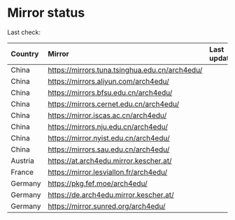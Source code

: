 <script src="./time.js"></script>
# Mirror status
Last check: <script type="text/javascript">localize(1736188224.7622006);</script>

|Country|Mirror|Last update|
|:------|:-----|:----------|
|China|https://mirrors.tuna.tsinghua.edu.cn/arch4edu/|<script type="text/javascript">localize(1736145901);</script>|
|China|https://mirrors.aliyun.com/arch4edu/|<script type="text/javascript">localize(1736145901);</script>|
|China|https://mirrors.bfsu.edu.cn/arch4edu/|<script type="text/javascript">localize(1736145901);</script>|
|China|https://mirrors.cernet.edu.cn/arch4edu/|<script type="text/javascript">localize(1736145901);</script>|
|China|https://mirror.iscas.ac.cn/arch4edu/|<script type="text/javascript">localize(1736102157);</script>|
|China|https://mirrors.nju.edu.cn/arch4edu/|<script type="text/javascript">localize(1736063209);</script>|
|China|https://mirror.nyist.edu.cn/arch4edu/|<script type="text/javascript">localize(1736145901);</script>|
|China|https://mirrors.sau.edu.cn/arch4edu/|<script type="text/javascript">localize(1731653531);</script>|
|Austria|https://at.arch4edu.mirror.kescher.at/|<script type="text/javascript">localize(1736145901);</script>|
|France|https://mirror.lesviallon.fr/arch4edu/|<script type="text/javascript">localize(1736145901);</script>|
|Germany|https://pkg.fef.moe/arch4edu/|<script type="text/javascript">localize(1736145901);</script>|
|Germany|https://de.arch4edu.mirror.kescher.at/|<script type="text/javascript">localize(1736145901);</script>|
|Germany|https://mirror.sunred.org/arch4edu/|<script type="text/javascript">localize(1736145901);</script>|

<script src="./tablefilter/tablefilter.js"></script>
<script src="./table.js"></script>